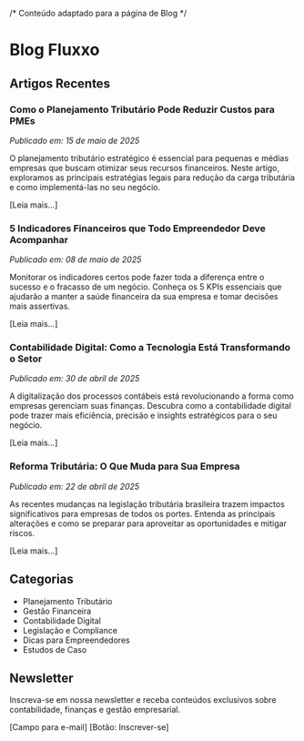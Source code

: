 /* Conteúdo adaptado para a página de Blog */

# Blog Fluxxo

## Artigos Recentes

### Como o Planejamento Tributário Pode Reduzir Custos para PMEs
*Publicado em: 15 de maio de 2025*

O planejamento tributário estratégico é essencial para pequenas e médias empresas que buscam otimizar seus recursos financeiros. Neste artigo, exploramos as principais estratégias legais para redução da carga tributária e como implementá-las no seu negócio.

[Leia mais...]

### 5 Indicadores Financeiros que Todo Empreendedor Deve Acompanhar
*Publicado em: 08 de maio de 2025*

Monitorar os indicadores certos pode fazer toda a diferença entre o sucesso e o fracasso de um negócio. Conheça os 5 KPIs essenciais que ajudarão a manter a saúde financeira da sua empresa e tomar decisões mais assertivas.

[Leia mais...]

### Contabilidade Digital: Como a Tecnologia Está Transformando o Setor
*Publicado em: 30 de abril de 2025*

A digitalização dos processos contábeis está revolucionando a forma como empresas gerenciam suas finanças. Descubra como a contabilidade digital pode trazer mais eficiência, precisão e insights estratégicos para o seu negócio.

[Leia mais...]

### Reforma Tributária: O Que Muda para Sua Empresa
*Publicado em: 22 de abril de 2025*

As recentes mudanças na legislação tributária brasileira trazem impactos significativos para empresas de todos os portes. Entenda as principais alterações e como se preparar para aproveitar as oportunidades e mitigar riscos.

[Leia mais...]

## Categorias
- Planejamento Tributário
- Gestão Financeira
- Contabilidade Digital
- Legislação e Compliance
- Dicas para Empreendedores
- Estudos de Caso

## Newsletter
Inscreva-se em nossa newsletter e receba conteúdos exclusivos sobre contabilidade, finanças e gestão empresarial.

[Campo para e-mail] [Botão: Inscrever-se]

